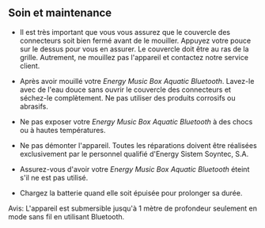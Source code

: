 ## Soin et maintenance
* Il est très important que vous vous assurez que le couvercle des connecteurs soit bien fermé avant de le mouiller. Appuyez votre pouce sur le dessus pour vous en assurer. Le couvercle doit être au ras de la grille. Autrement, ne mouillez pas l'appareil et contactez notre service client.

* Après avoir mouillé votre *Energy Music Box Aquatic Bluetooth*. Lavez-le avec de l'eau douce sans ouvrir le couvercle des connecteurs et séchez-le complètement. Ne pas utiliser des produits corrosifs ou abrasifs.

* Ne pas exposer votre *Energy Music Box Aquatic Bluetooth* à des chocs ou à hautes températures.

* Ne pas démonter l'appareil. Toutes les réparations doivent être réalisées exclusivement par le personnel qualifié d'Energy Sistem Soyntec, S.A.

* Assurez-vous d'avoir votre *Energy Music Box Aquatic Bluetooth* éteint s'il ne est pas utilisé.

* Chargez la batterie quand elle soit épuisée pour prolonger sa durée.

Avis: L'appareil est submersible jusqu'à 1 mètre de profondeur seulement en mode sans fil en utilisant Bluetooth.
